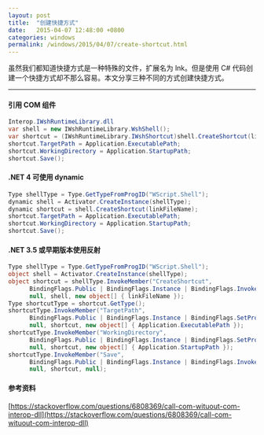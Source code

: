 ```yaml
---
layout: post
title:  "创建快捷方式"
date:   2015-04-07 12:48:00 +0800
categories: windows
permalink: /windows/2015/04/07/create-shortcut.html
---
```


虽然我们都知道快捷方式是一种特殊的文件，扩展名为 lnk。但是使用 C# 代码创建一个快捷方式却不那么容易。本文分享三种不同的方式创建快捷方式。

---

#### 引用 COM 组件

```csharp
Interop.IWshRuntimeLibrary.dll
var shell = new IWshRuntimeLibrary.WshShell();
var shortcut = (IWshRuntimeLibrary.IWshShortcut)shell.CreateShortcut(linkFileName);
shortcut.TargetPath = Application.ExecutablePath;
shortcut.WorkingDirectory = Application.StartupPath;
shortcut.Save();
```

#### .NET 4 可使用 dynamic

```csharp
Type shellType = Type.GetTypeFromProgID("WScript.Shell");
dynamic shell = Activator.CreateInstance(shellType);
dynamic shortcut = shell.CreateShortcut(linkFileName);
shortcut.TargetPath = Application.ExecutablePath;
shortcut.WorkingDirectory = Application.StartupPath;
shortcut.Save();
```

#### .NET 3.5 或早期版本使用反射

```csharp
Type shellType = Type.GetTypeFromProgID("WScript.Shell");
object shell = Activator.CreateInstance(shellType);
object shortcut = shellType.InvokeMember("CreateShortcut",
      BindingFlags.Public | BindingFlags.Instance | BindingFlags.InvokeMethod,
      null, shell, new object[] { linkFileName });
Type shortcutType = shortcut.GetType();
shortcutType.InvokeMember("TargetPath",
      BindingFlags.Public | BindingFlags.Instance | BindingFlags.SetProperty,
      null, shortcut, new object[] { Application.ExecutablePath });
shortcutType.InvokeMember("WorkingDirectory",
      BindingFlags.Public | BindingFlags.Instance | BindingFlags.SetProperty, 
      null, shortcut, new object[] { Application.StartupPath });
shortcutType.InvokeMember("Save",
      BindingFlags.Public | BindingFlags.Instance | BindingFlags.InvokeMethod,
      null, shortcut, null);
```

#### 参考资料
[https://stackoverflow.com/questions/6808369/call-com-wituout-com-interop-dll](https://stackoverflow.com/questions/6808369/call-com-wituout-com-interop-dll)
